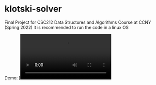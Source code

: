 # klotski-solver
Final Project for CSC212 Data Structures and Algorithms Course at CCNY (Spring 2022)
It is recommended to run the code in a linux OS

Demo:
[![Watch the video](https://user-images.githubusercontent.com/97417536/198846771-a8b4fd3d-b056-4ffb-be07-d0666b9b3cb4.mov)


